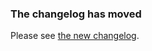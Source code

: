 ### The changelog has moved

Please see [the new changelog](https://slackapi.github.io/node-slack-sdk/changelog).
